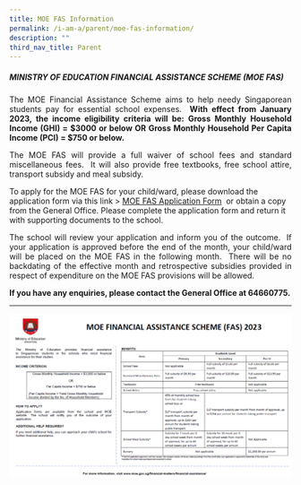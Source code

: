 ```yaml
---
title: MOE FAS Information
permalink: /i-am-a/parent/moe-fas-information/
description: ""
third_nav_title: Parent
---
```

##### **MINISTRY OF EDUCATION FINANCIAL ASSISTANCE SCHEME (MOE FAS)**

<p align="justify">The MOE Financial Assistance Scheme aims to help needy Singaporean students pay for essential school expenses.&nbsp;<b> With effect from January 2023, the income eligibility criteria will be: Gross Monthly Household Income (GHI) = $3000 or below&nbsp;OR&nbsp;Gross Monthly Household Per Capita Income (PCI) = $750 or below. </b>

</p><p align="justify">The MOE FAS will provide a full waiver of school fees and standard miscellaneous fees.&nbsp; It will also provide free textbooks, free school attire, transport subsidy and meal subsidy.</p>

To apply for the MOE FAS for your child/ward, please download the application form via this link &gt;&nbsp;[MOE FAS Application Form](/files/SS_FAS-Application-Form-2023.pdf) &nbsp;or obtain a copy from the General Office. Please complete the application form and return it with supporting documents to the school.

<p align="justify">The school will review your application and inform you of the outcome.&nbsp; If your application is approved before the end of the month, your child/ward will be placed on the MOE FAS in the following month.&nbsp; There will be no backdating of the effective month and retrospective subsidies provided in respect of expenditure on the MOE FAS provisions will be allowed.</p>

**If you have any enquiries, please contact the General Office at 64660775.**

***

![MOE FAS 2023](/images/MOE-FAS-2023.png)